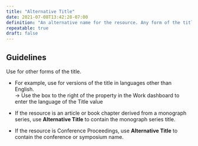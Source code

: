 ```yaml
---
title: "Alternative Title"
date: 2021-07-08T13:42:28-07:00
definition: "An alternative name for the resource. Any form of the title used as a substitute or alternative to the formal title of the resource."
repeatable: true
draft: false
---
```


## Guidelines

Use for other forms of the title.

- For example, use for versions of the title in languages other than English. \
&rarr; Use the box to the right of the property in the Work dashboard to enter the language of the Title value

- If the resource is an article or book chapter derived from a monograph series, use **Alternative Title** to contain the monograph series title.

- If the resource is Conference Proceedings, use **Alternative Title** to contain the conference or symposium name.
